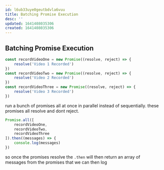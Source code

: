 ```yaml
---
id: l6ub33uye0geutbdvla6vuu
title: Batching Promise Execution
desc: ''
updated: 1641408035306
created: 1641408035306
---
```



## Batching Promise Execution

```js
const recordVideoOne = new Promise((resolve, reject) => {
    resolve('Video 1 Recorded')
})
const recordVideoTwo = new Promise((resolve, reject) => {
    resolve('Video 2 Recorded')
})
const recordVideoThree = new Promise((resolve, reject) => {
    resolve('Video 3 Recorded')
})
```

run a bunch of promises all at once in parallel instead of sequentially. 
these promises all resolve and dont reject. 

```js
Promise.all([
    recordVideoOne,
    recordVideoTwo,
    recordVideoThree
]).then((messages) => {
    console.log(messages)
})
```

so once the promises resolve the `.then` will then return an array of messages from the promises that we can then log
